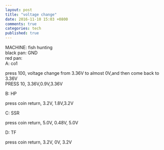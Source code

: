 ```yaml
---
layout: post
title: "voltage change"
date: 2016-11-10 15:03 +0800
comments: true
categories: tech
published: true
---
```

MACHINE: fish hunting  
black pan: GND  
red pan:  
A: co1

  press 100, voltage change from 3.36V to almost 0V,and then come back to 3.36V  
  PRESS 10, 3.36V,0.9V,3.36V

B: HP  

  press coin return, 3.2V, 1.8V,3.2V
  
C: SSR

  press coin return, 5.0V, 0.48V, 5.0V
  
D: TF

  press coin return, 3.2V, 0V, 3.2V
